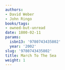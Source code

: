 ```yaml
---
authors:
- David Weber
- John Ringo
books/tags:
- owned-but-unread
date: 1800-02-11
params:
  isbn13: '9780743435802'
  year: '2002'
slug: '9780743435802'
title: March To The Sea
weight: 1
---
```


<!--more-->